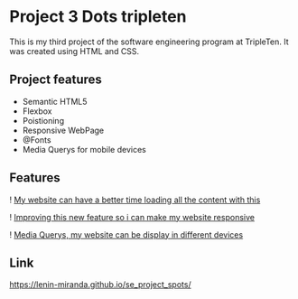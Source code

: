 # Project 3 Dots tripleten

This is my third project of the software engineering program at TripleTen. It was created using HTML and CSS.

## Project features

- Semantic HTML5
- Flexbox
- Poistioning
- Responsive WebPage
- @Fonts
- Media Querys for mobile devices

## Features

! [My website can have a better time loading all the content with this](./images/feature1.png)

! [Improving this new feature so i can make my website responsive](./images/feature2.png)

! [Media Querys, my website can be display in different devices](./images/feature3.png)

## Link

https://lenin-miranda.github.io/se_project_spots/
